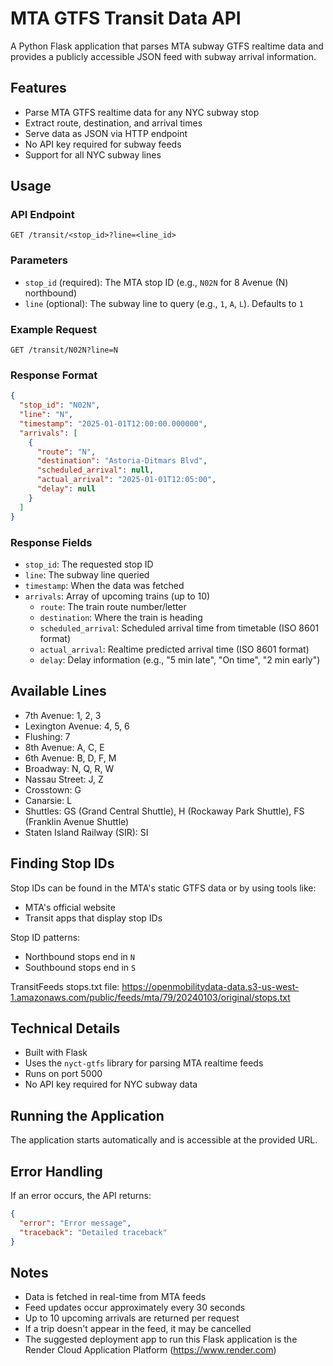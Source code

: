 # MTA GTFS Transit Data API

A Python Flask application that parses MTA subway GTFS realtime data and provides a publicly accessible JSON feed with subway  arrival information.

## Features

- Parse MTA GTFS realtime data for any NYC subway stop
- Extract route, destination, and arrival times
- Serve data as JSON via HTTP endpoint
- No API key required for subway feeds
- Support for all NYC subway lines

## Usage

### API Endpoint

```
GET /transit/<stop_id>?line=<line_id>
```

### Parameters

- `stop_id` (required): The MTA stop ID (e.g., `N02N` for 8 Avenue (N) northbound)
- `line` (optional): The subway line to query (e.g., `1`, `A`, `L`). Defaults to `1`

### Example Request

```
GET /transit/N02N?line=N
```

### Response Format

```json
{
  "stop_id": "N02N",
  "line": "N",
  "timestamp": "2025-01-01T12:00:00.000000",
  "arrivals": [
    {
      "route": "N",
      "destination": "Astoria-Ditmars Blvd",
      "scheduled_arrival": null,
      "actual_arrival": "2025-01-01T12:05:00",
      "delay": null
    }
  ]
}
```

### Response Fields

- `stop_id`: The requested stop ID
- `line`: The subway line queried
- `timestamp`: When the data was fetched
- `arrivals`: Array of upcoming trains (up to 10)
  - `route`: The train route number/letter
  - `destination`: Where the train is heading
  - `scheduled_arrival`: Scheduled arrival time from timetable (ISO 8601 format)
  - `actual_arrival`: Realtime predicted arrival time (ISO 8601 format)
  - `delay`: Delay information (e.g., "5 min late", "On time", "2 min early")

## Available Lines

  - 7th Avenue: 1, 2, 3
  - Lexington Avenue: 4, 5, 6
  - Flushing: 7
  - 8th Avenue: A, C, E
  - 6th Avenue: B, D, F, M
  - Broadway: N, Q, R, W
  - Nassau Street: J, Z
  - Crosstown: G
  - Canarsie: L
  - Shuttles: GS (Grand Central Shuttle), H (Rockaway Park Shuttle), FS (Franklin Avenue Shuttle)
  - Staten Island Railway (SIR): SI

## Finding Stop IDs

Stop IDs can be found in the MTA's static GTFS data or by using tools like:
- MTA's official website
- Transit apps that display stop IDs

Stop ID patterns:
- Northbound stops end in `N`
- Southbound stops end in `S`

TransitFeeds stops.txt file: https://openmobilitydata-data.s3-us-west-1.amazonaws.com/public/feeds/mta/79/20240103/original/stops.txt

## Technical Details

- Built with Flask
- Uses the `nyct-gtfs` library for parsing MTA realtime feeds
- Runs on port 5000
- No API key required for NYC subway data

## Running the Application

The application starts automatically and is accessible at the provided URL.

## Error Handling

If an error occurs, the API returns:

```json
{
  "error": "Error message",
  "traceback": "Detailed traceback"
}
```

## Notes

- Data is fetched in real-time from MTA feeds
- Feed updates occur approximately every 30 seconds
- Up to 10 upcoming arrivals are returned per request
- If a trip doesn't appear in the feed, it may be cancelled
- The suggested deployment app to run this Flask application is the Render Cloud Application Platform (https://www.render.com)
